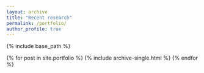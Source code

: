 ```yaml
---
layout: archive
title: "Recent research"
permalink: /portfolio/
author_profile: true
---
```


{% include base_path %}


{% for post in site.portfolio %}
  {% include archive-single.html %}
{% endfor %}
